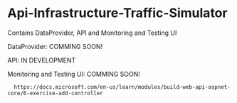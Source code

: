 # Api-Infrastructure-Traffic-Simulator
Contains DataProvider, API and Monitoring and Testing UI

  DataProvider:
      COMMING SOON!
      
  API:
      IN DEVELOPMENT
      
  Monitoring and Testing UI:
      COMMING SOON!

      https://docs.microsoft.com/en-us/learn/modules/build-web-api-aspnet-core/6-exercise-add-controller